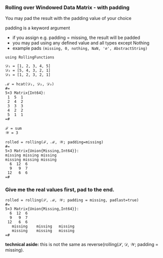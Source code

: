### Rolling over Windowed Data Matrix - with padding

You may pad the result with the padding value of your choice

padding is a keyword argument
- if you assign e.g. padding = missing, the result will be padded
- you may pad using any defined value and all types except Nothing
- example pads `(missing, 0, nothing, NaN, '∅', AbstractString)`

```
using RollingFunctions

𝒟₁ = [1, 2, 3, 4, 5]
𝒟₂ = [5, 4, 3, 2, 1]
𝒟₃ = [1, 2, 3, 2, 1]

ℳ = hcat(𝒟₁, 𝒟₂, 𝒟₃)
#=
5×3 Matrix{Int64}:
 1  5  1
 2  4  2
 3  3  3
 4  2  2
 5  1  1
=#

ℱ = sum
𝒲 = 3

rolled = rolling(ℱ, ℳ, 𝒲; padding=missing)
#=
5×3 Matrix{Union{Missing,Int64}}:
missing missing missing
missing missing missing
  6  12  6
  9   9  7
 12   6  6
=#
```

### Give me the real values first, pad to the end.
```
rolled = rolling(𝒮, ℳ, 𝒲; padding = missing, padlast=true)
#=
5×3 Matrix{Union{Missing,Int64}}:
  6  12  6
  9   9  7
 12   6  6
   missing    missing   missing
   missing    missing   missing
=#
```
**technical aside:** this is not the same as reverse(rolling(𝒮, 𝒟, 𝒲; padding = missing).


